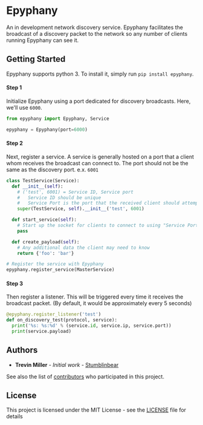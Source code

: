 # Epyphany

An in development network discovery service. Epyphany facilitates the broadcast of a discovery packet to the network so any number of clients running Epyphany can see it.

## Getting Started

Epyphany supports python 3. To install it, simply run `pip install epyphany`.

#### Step 1
Initialize Epyphany using a port dedicated for discovery broadcasts. Here, we'll use `6000`.
```python
from epyphany import Epyphany, Service

epyphany = Epyphany(port=6000)
```

#### Step 2
Next, register a service. A service is generally hosted on a port that a client whom receives the broadcast can connect to. The port should not be the same as the discovery port. e.x. `6001`
```python
class TestService(Service):
  def __init__(self):
    # ('test', 6001) = Service ID, Service port
    #   Service ID should be unique
    #   Service Port is the port that the received client should attempt to connect to
    super(TestService, self).__init__('test', 6001)

  def start_service(self):
    # Start up the socket for clients to connect to using "Service Port"
    pass

  def create_payload(self):
    # Any additional data the client may need to know
    return {'foo': 'bar'}

# Register the service with Epyphany
epyphany.register_service(MasterService)
```

#### Step 3
Then register a listener. This will be triggered every time it receives the broadcast packet. (By default, it would be approximately every 5 seconds)
```python
@epyphany.register_listener('test')
def on_discovery_test(protocol, service):
  print('%s: %s:%d' % (service.id, service.ip, service.port))
  print(service.payload)
```

## Authors

* **Trevin Miller** - *Initial work* - [Stumblinbear](https://github.com/Stumblinbear)

See also the list of [contributors](https://github.com/Secret-Web/Epyphany/contributors) who participated in this project.

## License

This project is licensed under the MIT License - see the [LICENSE](LICENSE) file for details

